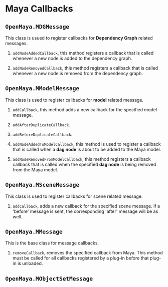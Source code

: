 # Maya Callbacks

## `OpenMaya.MDGMessage`
This class is usued to register callbacks for **Dependency Graph** related messages.

1. `addNodeAddedCallback`, this method registers a callback that is called
whenever a new node is added to the dependency graph.

2. `addNodeRemovedCallback`, this method registers a callback that is
called whenever a new node is removed from the dependency graph.

## `OpenMaya.MModelMessage`
 This class is used to register callbacks for **model** related message.

 1. `addCallback`, this method adds a new callback for the specified
 model message.

 2. `addAfterDuplicateCallback`.

 3. `addBeforeDuplicateCallback`.

4. `addNodeAddedToModelCallback`, this method is used to register a
 callback that is called when a **dag node** is about to be added to the
 Maya model.

5. `addNodeRemovedFromModelCallback`, this method registers a callback
callback that is called when the specified **dag node** is being
removed from the Maya model.

## `OpenMaya.MSceneMessage`
This class is used to register callbacks for scene related message.

1. `addCallback`, adds a new callback for the specified scene message. if a
'before' message is sent, the corresponding 'after' message will be as well.

## `OpenMaya.MMessage`
This is the base class for message callbacks.

1. `removeCallback`, removes the specified callback from Maya. This method
must be called for all callbacks registered by a plug-in before that plug-in
 is unloaded.

## `OpenMaya.MObjectSetMessage`
